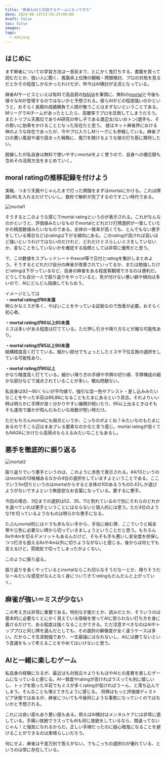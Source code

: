 ```yaml
---
title: "麻雀もAIと対話するゲームになってきた"
date: 2024-08-14T23:59:25+09:00
draft: false
toc: false
images:
tags:
  - mahjong
---
```


## はじめに

まず麻雀についての学習方法は一昔前まで、とにかく鬼打ちする、書籍を買って読むだとか、強い人に聞く、鳳凰卓上位陣の観戦・牌譜検討、プロの対局を見るだとかその程度しかなかったわけだが、昨今はAI検討が主流となっている。

麻雀AIサービスといえば有料で高品質の[NAGA](https://naga.dmv.nico/naga_report/top/)を筆頭に、無料の[mortal](https://mjai.ekyu.moe/ja.html)と今後も様々なAIが登場するのではないかと予想される。彼らAIがどの程度強いのかというと、おそらく長期の成績勝負で人間が敵うことはまずないということである。MリーグでAIチームがあったとしたら、高確率でプロを圧倒してしまうだろう。
またトリプル天鳳位でありAI研究の申し子である渡辺太(ないおトン)選手も、その勢いに拍車をかけることとなった存在だと思う。
彼はネット麻雀界における神のような存在であったが、今やプロ入りしMリーグにも参戦している。麻雀プロの悪い風習や凝り固まった戦略に、風穴を開けるような彼の打ち筋に期待したい。


脱線したが私自身は無料で使いやすいmortalをよく使うので、自身への備忘録も含めその活用方法をまとめていく。


## moral ratingの推移記録を付けよう
実戦、つまり天鳳やじゃんたまで打った牌譜をまずはmortalにかける。これは牌譜URLを入れるだけでいいし、数秒で解析が完了するのですごい時代である。

![mortal1](/images/mortal1.png)

そうするとこのような感じでmortal ratingというのが表示される。これがなんなのかというと、評価値みたいなものでmortalとどれだけ打牌選択が一致していたかの精度数値みたいなものである。全体の一致率が高くても、とんでもない悪手をしている場合などはratingは下がる傾向にある。このratingが高ければ高いほど強いというわけではないのだけれど、どれだけミスらしいミスをしていないか、変なことをしていないかを確認する指標としては非常に優秀だと思う。

で、この数値をスプレッドシートやexcel等で日付とratingを集計しまとめよう。そうするとどれだけ自分の麻雀が改善されていってるか、または勉強したけどratingは下がっているなど、自身の麻雀をある程度客観視できるのは便利だ。どうしても自分一人で振り返りをやっていると、気が付けない悪い癖や傾向は多いので、AIにどんどん指摘してもらおう。

イメージとしては  
**・mortal ratingが80未満**  
明らかなミスが多く、やばいことをやっている証拠なので改善が必要。おそらく初心者。

**・mortal ratingが80以上85未満**  
ミスは多いがある程度は打てている。ただ押し引きや降り方などが雑な可能性あり。

**・mortal ratingが85以上90未満**  
結構精度高く打てている。細かい部分でちょっとしたミスや下位互換の選択をしている可能性あり。

**・mortal ratingが90以上**  
かなり精度高く打てている。細かい降り方の手順や字牌の切り順、手牌構成の細かな部分などで減点されていることが多い。概ね問題ない。

私自身は92～90くらいが平均値で、強引な混一色やアシスト・差し込みみたいなことをやった半荘は89,88になることもたまにあるという具合。それよりいい時は明らかに手牌が良く分かりやすい展開が続いたり、95以上出るときはそもそも速攻で誰かが飛んだみたいな局数が短い時だけ。

ただもちろんmortalにも弱点というか、こっちのがよくね？みたいなのもたまにあるのでそこら辺はまあブレる要素なのかなと言う感じ。mortal ratingが低くてもNAGAにかけたら高得点もらえるみたいなこともあるし。

## 悪手を徹底的に振り返る

![mortal2](/images/mortal2.png)

振り返りでいう悪手というのは、このように赤色で表示される。#4/13というのはmortalの13候補あるなかの4位の選択をしていますよということである。ここでいう1m切りというのはmortalからすると全体の100あるうちの0.43しか選びようがないですよという無慈悲なお言葉になっている。要するに悪手。

今回の場合、3位までの選択は52、35、11と割れているので別にそれらのどれかを選べていれば悪手ということにはならないと個人的には思う。ただ4位のような1を切っているようなものは明らかな悪手になる。

たぶんmortal的にはドラも赤もない手から、手役に絡む牌、ここでいうと純全帯や三色に必要ない牌から切っていきましょうということだと思う。もちろん6sや4mを切るデメリットもあるんだけど、そもそも手も悪いし安全度を担保しつつ打点も狙える6sや4m以外に切りようながないと感じる。後からは何とでも言えるけど。雰囲気で切ってしまったがよくない。

このように振り返る。

振り返りを長くやっているとmortalならこれ切らなそうだなーとか、降りそうだなーみたいな感覚がなんとなく身についてきてratingもだんだんと上がっていく。

## 麻雀が強い＝ミスが少ない

この考え方は非常に重要である。特別な才能だとか、読みだとか、そういうのは基本的に必要なくとにかく見えている情報を使ってAIに怒られない打ち方を身に着けるだけで、ある程度は強くなることができる。ただ注意すべきなのはAIやトッププロと同じ牌を選んだとしても、その選択の解像度が全く違うケースは多い。だからこそ生涯勉強であり、一生最強にはなれないし、AIには勝てないという意識をもって考えることをやめてはいけないと思う。

## AIと一緒に楽しむゲーム
私自身の経験になるが、最近はも対局云々よりももはやAIとの差異を楽しむゲームになっていると感じる。AI一致度やratingが高ければラスっても別に嬉しいし、トップを取った半荘でもミスが多くratingが低ければうーん、と落ち込んでしまう。そんなことも増えてきたように感じる。
将棋はもっと評価値ディストピア状態ではあるが、麻雀についても今後同じような事態になっていくのではないかと予想される。

これには良い面もあり悪い面もある。例えばAI検討はメンタルケアには非常に適している。手痛い放銃でラスってもAIも同じ放銃をしているなら、間違ってないじゃん！と強気になれるからだ。正しい手順だったのに疑心暗鬼になることを避けることができるのは素晴らしいだろう。

何にせよ、麻雀は千差万別で答えがない。でもこっちの選択のが優れている、というのは常に存在している。





